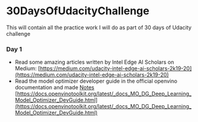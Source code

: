 # 30DaysOfUdacityChallenge

This will contain all the practice work I will do as part of 30 days of Udacity challenge

### Day 1

* Read some amazing articles written by Intel Edge AI Scholars on Medium:
  [https://medium.com/udacity-intel-edge-ai-scholars-2k19-20](https://medium.com/udacity-intel-edge-ai-scholars-2k19-20)
* Read the model optimizer developer guide in the official openvino documentation and made [Notes](Day1/Model-Optimizer.pdf)
  [https://docs.openvinotoolkit.org/latest/_docs_MO_DG_Deep_Learning_Model_Optimizer_DevGuide.html](https://docs.openvinotoolkit.org/latest/_docs_MO_DG_Deep_Learning_Model_Optimizer_DevGuide.html)
